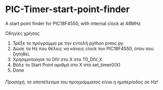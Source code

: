 # PIC-Timer-start-point-finder
A start point finder for PIC18F4550, with internal clock at 48MHz

Οδηγίες χρήσης
1. Τρέξε το πρόγραμμα με την εντολή python presc.py
2. Δώσε τα Hz που θέλεις να κάνεις clock τον PIC18F4550, όταν σου ζητηθεί.
3. Χρησιμοποίησε το DIV στο Χ στο T0_DIV_X
4. Βάλε το Start Point αριθμό στο Χ στο set_timer0(X)
5. Done

###### *Προσοχή, το αποτέλεσμα του προγράμματος είναι η ημιπερίοδος σε Hz!*
